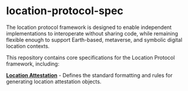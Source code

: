 # location-protocol-spec

The location protocol framework is designed to enable independent implementations to interoperate without sharing code, while remaining flexible enough to support Earth-based, metaverse, and symbolic digital location contexts.

This repository contains core specifications for the Location Protocol framework, including:

[**Location Attestation**](./loccation-attestation/) - Defines the standard formatting and rules for generating location attestation objects.
